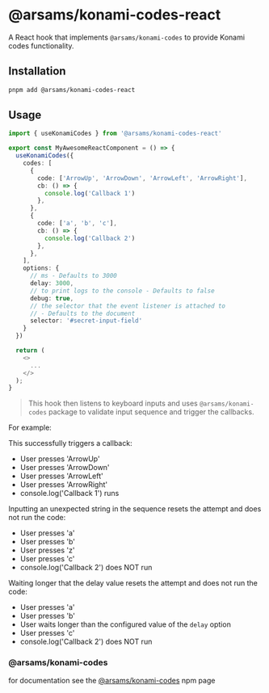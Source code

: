 # @arsams/konami-codes-react

A React hook that implements `@arsams/konami-codes` to provide Konami codes functionality.

## Installation

```bash
pnpm add @arsams/konami-codes-react
```

## Usage

```typescript
import { useKonamiCodes } from '@arsams/konami-codes-react'

export const MyAwesomeReactComponent = () => {
  useKonamiCodes({
    codes: [
      {
        code: ['ArrowUp', 'ArrowDown', 'ArrowLeft', 'ArrowRight'],
        cb: () => {
          console.log('Callback 1')
        },
      },
      {
        code: ['a', 'b', 'c'],
        cb: () => {
          console.log('Callback 2')
        },
      },
    ],
    options: {
      // ms - Defaults to 3000
      delay: 3000,
      // to print logs to the console - Defaults to false
      debug: true,
      // the selector that the event listener is attached to
      // - Defaults to the document
      selector: '#secret-input-field'
    }
  })

  return (
    <>
      ...
    </>
  );
}
```

> This hook then listens to keyboard inputs and uses `@arsams/konami-codes`
> package to validate input sequence and trigger the callbacks.

For example:

This successfully triggers a callback:

- User presses 'ArrowUp'
- User presses 'ArrowDown'
- User presses 'ArrowLeft'
- User presses 'ArrowRight'
- console.log('Callback 1') runs

Inputting an unexpected string in the sequence resets the attempt and does not run the code:

- User presses 'a'
- User presses 'b'
- User presses 'z'
- User presses 'c'
- console.log('Callback 2') does NOT run

Waiting longer that the delay value resets the attempt and does not run the code:

- User presses 'a'
- User presses 'b'
- User waits longer than the configured value of the `delay` option
- User presses 'c'
- console.log('Callback 2') does NOT run

### @arsams/konami-codes

for documentation see the [@arsams/konami-codes](https://www.npmjs.com/package/@arsams/konami-codes) npm page
